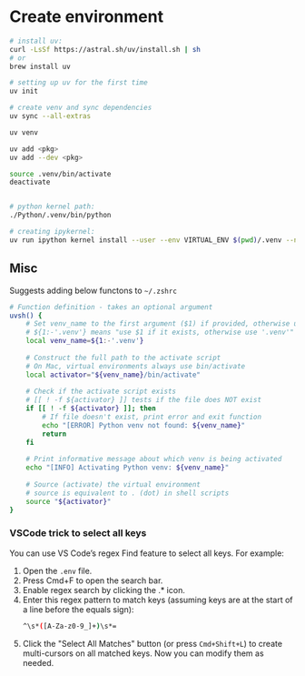 # Create environment
```bash
# install uv:
curl -LsSf https://astral.sh/uv/install.sh | sh
# or 
brew install uv

# setting up uv for the first time
uv init

# create venv and sync dependencies
uv sync --all-extras

uv venv

uv add <pkg>
uv add --dev <pkg>

source .venv/bin/activate
deactivate


# python kernel path:
./Python/.venv/bin/python

# creating ipykernel:
uv run ipython kernel install --user --env VIRTUAL_ENV $(pwd)/.venv --name=speedy_python
```

## Misc
Suggests adding below functons to `~/.zshrc`
```bash
# Function definition - takes an optional argument
uvsh() {
    # Set venv_name to the first argument ($1) if provided, otherwise use '.venv'
    # ${1:-'.venv'} means "use $1 if it exists, otherwise use '.venv'"
    local venv_name=${1:-'.venv'}
    
    # Construct the full path to the activate script
    # On Mac, virtual environments always use bin/activate
    local activator="${venv_name}/bin/activate"
    
    # Check if the activate script exists
    # [[ ! -f ${activator} ]] tests if the file does NOT exist
    if [[ ! -f ${activator} ]]; then
        # If file doesn't exist, print error and exit function
        echo "[ERROR] Python venv not found: ${venv_name}"
        return
    fi
    
    # Print informative message about which venv is being activated
    echo "[INFO] Activating Python venv: ${venv_name}"
    
    # Source (activate) the virtual environment
    # source is equivalent to . (dot) in shell scripts
    source "${activator}"
}
```

### VSCode trick to select all keys
You can use VS Code’s regex Find feature to select all keys. For example:
1. Open the `.env` file.
2. Press Cmd+F to open the search bar.
3. Enable regex search by clicking the .* icon.
4. Enter this regex pattern to match keys (assuming keys are at the start of a line before the equals sign):
    ```bash
    ^\s*([A-Za-z0-9_]+)\s*=
    ```
5. Click the "Select All Matches" button (or press `Cmd+Shift+L`) to create multi-cursors on all matched keys.
Now you can modify them as needed.